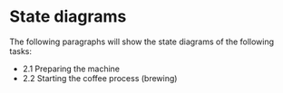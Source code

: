 # State diagrams
The following paragraphs will show the state diagrams of the following tasks:

- 2.1 Preparing the machine
- 2.2 Starting the coffee process (brewing)
